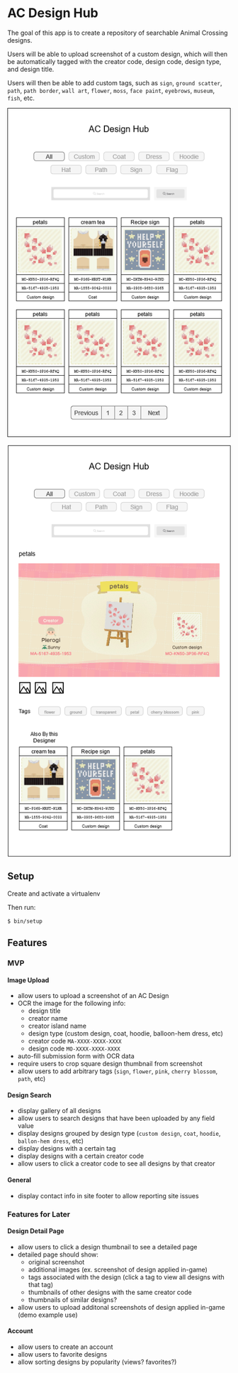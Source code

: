 # AC Design Hub

The goal of this app is to create a repository of searchable Animal Crossing designs.

Users will be able to upload screenshot of a custom design, which will then be automatically tagged with the creator code, design code, design type, and design title.

Users will then be able to add custom tags, such as `sign`, `ground scatter`, `path`, `path border`, `wall art`, `flower`, `moss`, `face paint`, `eyebrows`, `museum`, `fish`, etc.

![Wireframe-01](readme/wireframe-01.png)

![Wireframe-02](readme/wireframe-02.png)

## Setup

Create and activate a virtualenv

Then run:
```
$ bin/setup
```

## Features

### MVP

#### Image Upload

* allow users to upload a screenshot of an AC Design
* OCR the image for the following info:
  * design title
  * creator name
  * creator island name
  * design type (custom design, coat, hoodie, balloon-hem dress, etc)
  * creator code `MA-XXXX-XXXX-XXXX`
  * design code `MO-XXXX-XXXX-XXXX`
* auto-fill submission form with OCR data
* require users to crop square design thumbnail from screenshot
* allow users to add arbitrary tags (`sign`, `flower`, `pink`, `cherry blossom`, `path`, etc)

#### Design Search

* display gallery of all designs
* allow users to search designs that have been uploaded by any field value
* display designs grouped by design type (`custom design`, `coat`, `hoodie`, `ballon-hem dress`, etc)
* display designs with a certain tag
* display designs with a certain creator code
* allow users to click a creator code to see all designs by
that creator

#### General

* display contact info in site footer to allow reporting site issues

### Features for Later

#### Design Detail Page
* allow users to click a design thumbnail to see a detailed page
* detailed page should show:
  * original screenshot
  * additional images (ex. screenshot of design applied in-game)
  * tags associated with the design (click a tag to view all designs with that tag)
  * thumbnails of other designs with the same creator code
  * thumbnails of similar designs?
* allow users to upload additonal screenshots of design applied in-game (demo example use)

#### Account
* allow users to create an account
* allow users to favorite designs
* allow sorting designs by popularity (views? favorites?)
